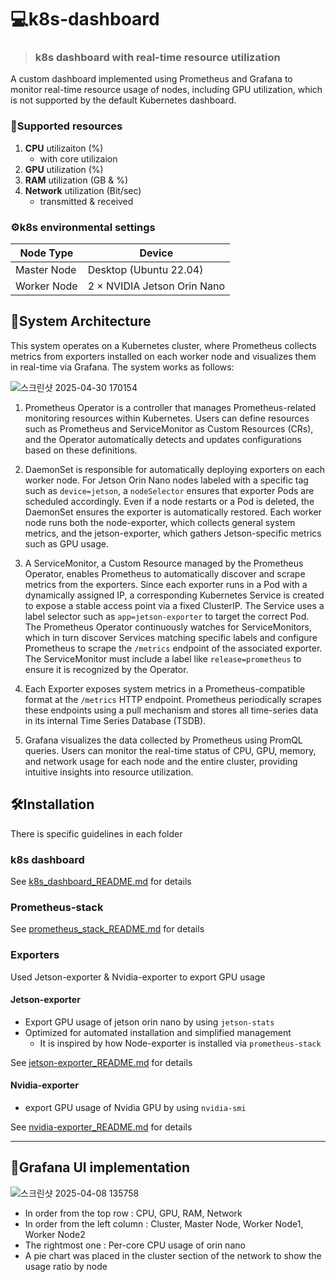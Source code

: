 # 💻k8s-dashboard
> ### k8s dashboard with real-time resource utilization

A custom dashboard implemented using Prometheus and Grafana to monitor real-time resource usage of nodes, including GPU utilization, which is not supported by the default Kubernetes dashboard.


### 📢Supported resources
  1. **CPU** utilizaiton (%)
     - with core utilizaion
  3. **GPU** utilization (%)
  4. **RAM** utilization (GB & %)
  5. **Network** utilization (Bit/sec)
     - transmitted & received
   
### ⚙️k8s environmental settings

| Node Type     | Device                          |
|---------------|----------------------------------|
| Master Node   | Desktop (Ubuntu 22.04)          |
| Worker Node   | 2 × NVIDIA Jetson Orin Nano     |



## 🧱System Architecture
This system operates on a Kubernetes cluster, where Prometheus collects metrics from exporters installed on each worker node and visualizes them in real-time via Grafana. The system works as follows:

![스크린샷 2025-04-30 170154](https://github.com/user-attachments/assets/4c36a81c-f39f-44c5-a279-58f6f5467029)

1) Prometheus Operator is a controller that manages Prometheus-related monitoring resources within Kubernetes. Users can define resources such as Prometheus and ServiceMonitor as Custom Resources (CRs), and the Operator automatically detects and updates configurations based on these definitions.

2) DaemonSet is responsible for automatically deploying exporters on each worker node. For Jetson Orin Nano nodes labeled with a specific tag such as `device=jetson`, a `nodeSelector` ensures that exporter Pods are scheduled accordingly. Even if a node restarts or a Pod is deleted, the DaemonSet ensures the exporter is automatically restored. Each worker node runs both the node-exporter, which collects general system metrics, and the jetson-exporter, which gathers Jetson-specific metrics such as GPU usage.

3) A ServiceMonitor, a Custom Resource managed by the Prometheus Operator, enables Prometheus to automatically discover and scrape metrics from the exporters. Since each exporter runs in a Pod with a dynamically assigned IP, a corresponding Kubernetes Service is created to expose a stable access point via a fixed ClusterIP. The Service uses a label selector such as `app=jetson-exporter` to target the correct Pod. The Prometheus Operator continuously watches for ServiceMonitors, which in turn discover Services matching specific labels and configure Prometheus to scrape the `/metrics` endpoint of the associated exporter. The ServiceMonitor must include a label like `release=prometheus` to ensure it is recognized by the Operator.

4) Each Exporter exposes system metrics in a Prometheus-compatible format at the `/metrics` HTTP endpoint. Prometheus periodically scrapes these endpoints using a pull mechanism and stores all time-series data in its internal Time Series Database (TSDB).

5) Grafana visualizes the data collected by Prometheus using PromQL queries. Users can monitor the real-time status of CPU, GPU, memory, and network usage for each node and the entire cluster, providing intuitive insights into resource utilization.

## 🛠️Installation

There is specific guidelines in each folder

### k8s dashboard

See [k8s_dashboard_README.md](https://github.com/jiiihwan/k8s-dashboard/blob/main/k8s/k8s_dashboard_installation.md) for details


### Prometheus-stack

See [prometheus_stack_README.md](https://github.com/jiiihwan/k8s-dashboard/blob/main/Prometheus&Grafana/prometheus_stack_installation.md) for details

### Exporters

Used Jetson-exporter & Nvidia-exporter to export GPU usage

#### Jetson-exporter
- Export GPU usage of jetson orin nano by using `jetson-stats`
- Optimized for automated installation and simplified management
  - It is inspired by how Node-exporter is installed via `prometheus-stack`

See [jetson-exporter_README.md](https://github.com/jiiihwan/k8s-dashboard/blob/main/exporter/jetson-exporter_installation.md) for details

#### Nvidia-exporter
- export GPU usage of Nvidia GPU by using `nvidia-smi`

See [nvidia-exporter_README.md](https://github.com/jiiihwan/k8s-dashboard/blob/main/exporter/nvidia-exporter_installation.md) for details


---

## 🔋Grafana UI implementation
![스크린샷 2025-04-08 135758](https://github.com/user-attachments/assets/f8c5a38a-8382-4edc-b511-a6b56bd2e01a)

- In order from the top row : CPU, GPU, RAM, Network
- In order from the left column : Cluster, Master Node, Worker Node1, Worker Node2
- The rightmost one : Per-core CPU usage of orin nano
- A pie chart was placed in the cluster section of the network to show the usage ratio by node
